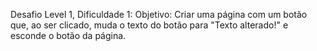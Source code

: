 Desafio Level 1, Dificuldade 1:
Objetivo: Criar uma página com um botão que, ao ser clicado, muda o texto do botão para "Texto alterado!" e esconde o botão da página.